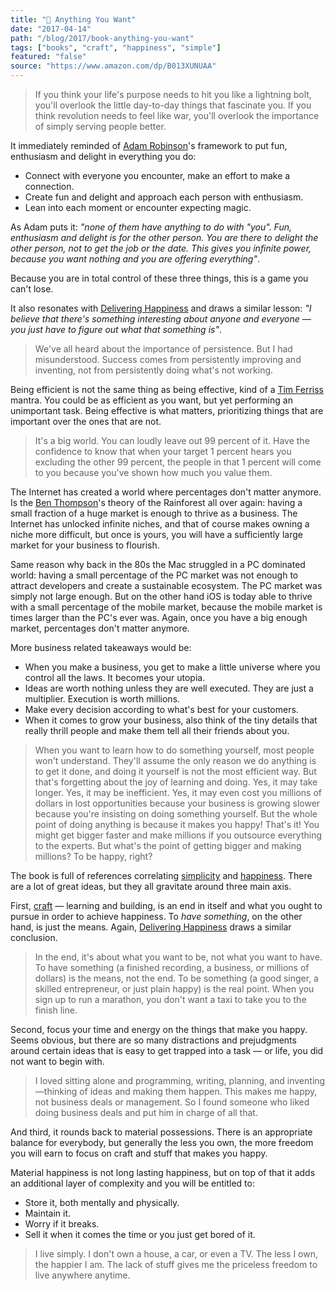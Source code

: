 ```yaml
---
title: "📖 Anything You Want"
date: "2017-04-14"
path: "/blog/2017/book-anything-you-want"
tags: ["books", "craft", "happiness", "simple"]
featured: "false"
source: "https://www.amazon.com/dp/B013XUNUAA"
---
```


> If you think your life's purpose needs to hit you like a lightning bolt, you'll overlook the little day-to-day things that fascinate you. If you think revolution needs to feel like war, you'll overlook the importance of simply serving people better.

It immediately reminded of [Adam Robinson](https://en.wikipedia.org/wiki/Adam_Robinson)'s framework to put fun, enthusiasm and delight in everything you do:

* Connect with everyone you encounter, make an effort to make a connection.
* Create fun and delight and approach each person with enthusiasm.
* Lean into each moment or encounter expecting magic.

As Adam puts it: *"none of them have anything to do with "you". Fun, enthusiasm and delight is for the other person. You are there to delight the other person, not to get the job or the date. This gives you infinite power, because you want nothing and you are offering everything"*.

Because you are in total control of these three things, this is a game you can't lose.

It also resonates with [Delivering Happiness](/blog/2017/book-delivering-happiness) and draws a similar lesson: *"I believe that there's something interesting about anyone and everyone — you just have to figure out what that something is"*.

> We've all heard about the importance of persistence. But I had misunderstood. Success comes from persistently improving and inventing, not from persistently doing what's not working.

Being efficient is not the same thing as being effective, kind of a [Tim Ferriss](https://en.wikipedia.org/wiki/Tim_Ferriss) mantra. You could be as efficient as you want, but yet performing an unimportant task. Being effective is what matters, prioritizing things that are important over the ones that are not.

> It's a big world. You can loudly leave out 99 percent of it. Have the confidence to know that when your target 1 percent hears you excluding the other 99 percent, the people in that 1 percent will come to you because you've shown how much you value them.

The Internet has created a world where percentages don't matter anymore. Is the [Ben Thompson](http://exponent.fm/episode-012-the-internet-rainforest/)'s theory of the Rainforest all over again: having a small fraction of a huge market is enough to thrive as a business. The Internet has unlocked infinite niches, and that of course makes owning a niche more difficult, but once is yours, you will have a sufficiently large market for your business to flourish.

Same reason why back in the 80s the Mac struggled in a PC dominated world: having a small percentage of the PC market was not enough to attract developers and create a sustainable ecosystem. The PC market was simply not large enough. But on the other hand iOS is today able to thrive with a small percentage of the mobile market, because the mobile market is times larger than the PC's ever was. Again, once you have a big enough market, percentages don't matter anymore.

More business related takeaways would be:

* When you make a business, you get to make a little universe where you control all the laws. It becomes your utopia.
* Ideas are worth nothing unless they are well executed. They are just a multiplier. Execution is worth millions.
* Make every decision according to what's best for your customers.
* When it comes to grow your business, also think of the tiny details that really thrill people and make them tell all their friends about you.

> When you want to learn how to do something yourself, most people won't understand. They'll assume the only reason we do anything is to get it done, and doing it yourself is not the most efficient way. But that's forgetting about the joy of learning and doing. Yes, it may take longer. Yes, it may be inefficient. Yes, it may even cost you millions of dollars in lost opportunities because your business is growing slower because you're insisting on doing something yourself. But the whole point of doing anything is because it makes you happy! That's it! You might get bigger faster and make millions if you outsource everything to the experts. But what's the point of getting bigger and making millions? To be happy, right?

The book is full of references correlating [simplicity](/tags/simple) and [happiness](/tags/happiness). There are a lot of great ideas, but they all gravitate around three main axis.

First, [craft](/tags/craft) — learning and building, is an end in itself and what you ought to pursue in order to achieve happiness. To *have something*, on the other hand, is just the means. Again, [Delivering Happiness](/blog/2017/book-delivering-happiness) draws a similar conclusion.

> In the end, it's about what you want to be, not what you want to have. To have something (a finished recording, a business, or millions of dollars) is the means, not the end. To be something (a good singer, a skilled entrepreneur, or just plain happy) is the real point. When you sign up to run a marathon, you don't want a taxi to take you to the finish line.

Second, focus your time and energy on the things that make you happy. Seems obvious, but there are so many distractions and prejudgments around certain ideas that is easy to get trapped into a task — or life, you did not want to begin with.

> I loved sitting alone and programming, writing, planning, and inventing—thinking of ideas and making them happen. This makes me happy, not business deals or management. So I found someone who liked doing business deals and put him in charge of all that.

And third, it rounds back to material possessions. There is an appropriate balance for everybody, but generally the less you own, the more freedom you will earn to focus on craft and stuff that makes you happy.

Material happiness is not long lasting happiness, but on top of that it adds an additional layer of complexity and you will be entitled to:

* Store it, both mentally and physically.
* Maintain it.
* Worry if it breaks.
* Sell it when it comes the time or you just get bored of it.

> I live simply. I don't own a house, a car, or even a TV. The less I own, the happier I am. The lack of stuff gives me the priceless freedom to live anywhere anytime.
